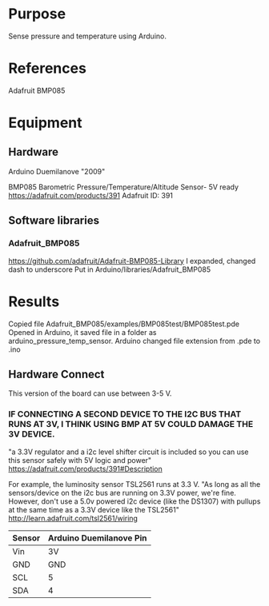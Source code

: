# Purpose
Sense pressure and temperature using Arduino.

# References
Adafruit BMP085

# Equipment
## Hardware
Arduino Duemilanove "2009"  

BMP085 Barometric Pressure/Temperature/Altitude Sensor- 5V ready
https://adafruit.com/products/391
Adafruit ID: 391

## Software libraries

### Adafruit_BMP085
https://github.com/adafruit/Adafruit-BMP085-Library
I expanded, changed dash to underscore
Put in Arduino/libraries/Adafruit_BMP085  

# Results
Copied file Adafruit_BMP085/examples/BMP085test/BMP085test.pde  
Opened in Arduino, it saved file in a folder as arduino_pressure_temp_sensor.
Arduino changed file extension from .pde to .ino  

## Hardware Connect
This version of the board can use between 3-5 V.
### IF CONNECTING A SECOND DEVICE TO THE I2C BUS THAT RUNS AT 3V, I THINK USING BMP AT 5V COULD DAMAGE THE 3V DEVICE.
"a 3.3V regulator and a i2c level shifter circuit is included so you can use this sensor safely with 5V logic and power"
https://adafruit.com/products/391#Description

For example, the luminosity sensor TSL2561 runs at 3.3 V.
"As long as all the sensors/device on the i2c bus are running on 3.3V power, we're fine.
However, don't use a 5.0v powered i2c device (like the DS1307) with pullups at the same time as a 3.3V device like the TSL2561"
http://learn.adafruit.com/tsl2561/wiring

| Sensor | Arduino Duemilanove Pin |
| ------ | ----------------------- |
| Vin    | 3V                      |
| GND    | GND                     |
| SCL    | 5                       |
| SDA    | 4                       |
